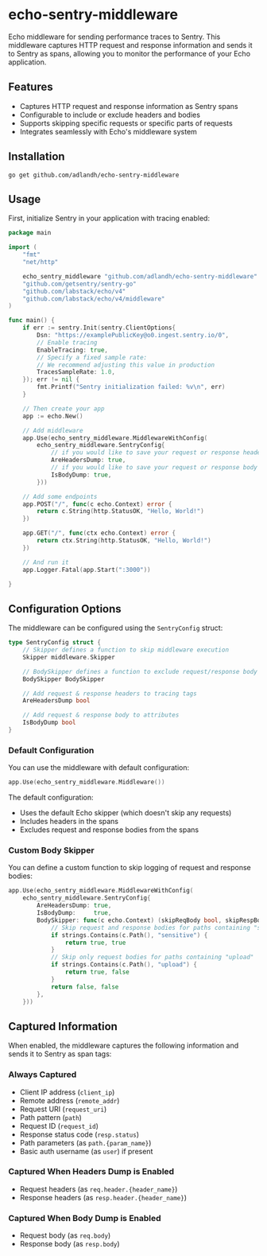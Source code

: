 # echo-sentry-middleware

Echo middleware for sending performance traces to Sentry. This middleware captures HTTP request and response information and sends it to Sentry as spans, allowing you to monitor the performance of your Echo application.

## Features

- Captures HTTP request and response information as Sentry spans
- Configurable to include or exclude headers and bodies
- Supports skipping specific requests or specific parts of requests
- Integrates seamlessly with Echo's middleware system

## Installation

```shell
go get github.com/adlandh/echo-sentry-middleware
```

## Usage

First, initialize Sentry in your application with tracing enabled:

```go
package main

import (
	"fmt"
	"net/http"

	echo_sentry_middleware "github.com/adlandh/echo-sentry-middleware"
	"github.com/getsentry/sentry-go"
	"github.com/labstack/echo/v4"
	"github.com/labstack/echo/v4/middleware"
)

func main() {
	if err := sentry.Init(sentry.ClientOptions{
		Dsn: "https://examplePublicKey@o0.ingest.sentry.io/0",
		// Enable tracing
		EnableTracing: true,
		// Specify a fixed sample rate:
		// We recommend adjusting this value in production
		TracesSampleRate: 1.0,
	}); err != nil {
		fmt.Printf("Sentry initialization failed: %v\n", err)
	}

	// Then create your app
	app := echo.New()

	// Add middleware
	app.Use(echo_sentry_middleware.MiddlewareWithConfig(
		echo_sentry_middleware.SentryConfig{
			// if you would like to save your request or response headers as tags, set AreHeadersDump to true
			AreHeadersDump: true,
			// if you would like to save your request or response body as tags, set IsBodyDump to true
			IsBodyDump: true,
		}))

	// Add some endpoints
	app.POST("/", func(c echo.Context) error {
		return c.String(http.StatusOK, "Hello, World!")
	})

	app.GET("/", func(ctx echo.Context) error {
		return ctx.String(http.StatusOK, "Hello, World!")
	})

	// And run it
	app.Logger.Fatal(app.Start(":3000"))

}
```

## Configuration Options

The middleware can be configured using the `SentryConfig` struct:

```go
type SentryConfig struct {
	// Skipper defines a function to skip middleware execution
	Skipper middleware.Skipper

	// BodySkipper defines a function to exclude request/response body from logging
	BodySkipper BodySkipper

	// Add request & response headers to tracing tags
	AreHeadersDump bool

	// Add request & response body to attributes
	IsBodyDump bool
}
```

### Default Configuration

You can use the middleware with default configuration:

```go
app.Use(echo_sentry_middleware.Middleware())
```

The default configuration:
- Uses the default Echo skipper (which doesn't skip any requests)
- Includes headers in the spans
- Excludes request and response bodies from the spans

### Custom Body Skipper

You can define a custom function to skip logging of request and response bodies:

```go
app.Use(echo_sentry_middleware.MiddlewareWithConfig(
	echo_sentry_middleware.SentryConfig{
		AreHeadersDump: true,
		IsBodyDump:     true,
		BodySkipper: func(c echo.Context) (skipReqBody bool, skipRespBody bool) {
			// Skip request and response bodies for paths containing "sensitive"
			if strings.Contains(c.Path(), "sensitive") {
				return true, true
			}
			// Skip only request bodies for paths containing "upload"
			if strings.Contains(c.Path(), "upload") {
				return true, false
			}
			return false, false
		},
	}))
```

## Captured Information

When enabled, the middleware captures the following information and sends it to Sentry as span tags:

### Always Captured
- Client IP address (`client_ip`)
- Remote address (`remote_addr`)
- Request URI (`request_uri`)
- Path pattern (`path`)
- Request ID (`request_id`)
- Response status code (`resp.status`)
- Path parameters (as `path.{param_name}`)
- Basic auth username (as `user`) if present

### Captured When Headers Dump is Enabled
- Request headers (as `req.header.{header_name}`)
- Response headers (as `resp.header.{header_name}`)

### Captured When Body Dump is Enabled
- Request body (as `req.body`)
- Response body (as `resp.body`)
